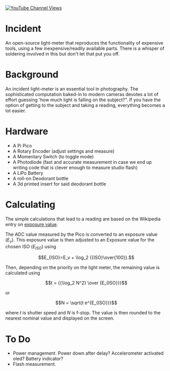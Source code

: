 [![YouTube Channel Views](https://img.shields.io/youtube/channel/views/UCz5BOU9J9pB_O0B8-rDjCWQ?label=YouTube&style=social)](https://www.youtube.com/channel/UCz5BOU9J9pB_O0B8-rDjCWQ)

# Incident

An open-source light-meter that reproduces the functionality of expensive tools, using a few inexpensive/readily available parts. There is a whisper of soldering involved in this but don't let that put you off.


# Background

An incident light-meter is an essential tool in photography. The sophisticated computation baked-in to modern cameras devotes a lot of effort guessing 'how much light is falling on the subject?". If you have the option of getting to the subject and taking a reading, everything becomes a lot easier.


# Hardware

- A Pi Pico                     
- A Rotary Encoder              (adjust settings and measure)
- A Momentary Switch            (to toggle mode)
- A Photodiode                  (fast and accurate measurement in case we end up writing code that is clever enough to measure studio flash)            
- A LiPo Battery
- A roll-on Deodorant bottle
- A 3d printed insert for said deodorant bottle

# Calculating

The simple calculations that lead to a reading are based on the Wikipedia entry on [exposure value](https://en.wikipedia.org/wiki/Exposure_value).

The ADC value measured by the Pico is converted to an exposure value ($E_v$). This exposure value is then adjusted to an Exposure value for the chosen ISO ($E_{ISO}$) using

$$E_{ISO}=E_v + \log_2 {{ISO}\over{100}}.$$

Then, depending on the priority on the light meter, the remaining value is calculated using

$$t = {{\log_2 N^2} \over {E_{ISO}}}$$  

or

$$N = \sqrt{t e^{E_{ISO}}}$$

where $t$ is shutter speed and $N$ is f-stop. The value is then rounded to the nearest nominal value and displayed on the screen.


# To Do

- Power management. Power down after delay? Accelerometer activated oled? Battery indicator? 
- Flash measurement.
